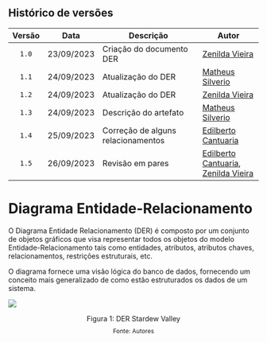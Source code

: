 ## Histórico de versões

| Versão |  Data  | Descrição             | Autor                                                         |
| :----: | :--------: | ---------------------------------- | --------------------------------------------------------------------------------------------------------------------- |
| `1.0` | 23/09/2023 | Criação do documento DER      | [Zenilda Vieira](https://github.com/ZenildaVieira)                                  |
| `1.1` | 24/09/2023 | Atualização do DER         | [Matheus Silverio](https://github.com/MattSilverio)                                  |
| `1.2` | 24/09/2023 | Atualização do DER         | [Zenilda Vieira](https://github.com/ZenildaVieira)                                  |
| `1.3` | 24/09/2023 | Descrição do artefato       | [Matheus Silverio](https://github.com/MattSilverio)                                  |
| `1.4` | 25/09/2023 | Correção de alguns relacionamentos | [Edilberto Cantuaria](https://github.com/edilbertocantuaria)                             |
| `1.5` | 26/09/2023 | Revisão em pares          | [Edilberto Cantuaria](https://github.com/edilbertocantuaria), <br> [Zenilda Vieira](https://github.com/ZenildaVieira) |

# Diagrama Entidade-Relacionamento

<p style="text-align: justify">

O Diagrama Entidade Relacionamento (DER) é composto por um conjunto de objetos gráficos que visa representar todos os objetos do modelo Entidade-Relacionamento tais como entidades, atributos, atributos chaves, relacionamentos, restrições estruturais, etc.

O diagrama fornece uma visão lógica do banco de dados, fornecendo um conceito mais generalizado de como estão estruturados os dados de um sistema.

<img src= '../../imagens/DER_stardew_valley_v3.0.png' />

<div style="text-align: center">
  <p>Figura 1: DER Stardew Valley</p>
  <p style="margin-top: -1%; font-size: 12px">Fonte: Autores</p>
</div>
